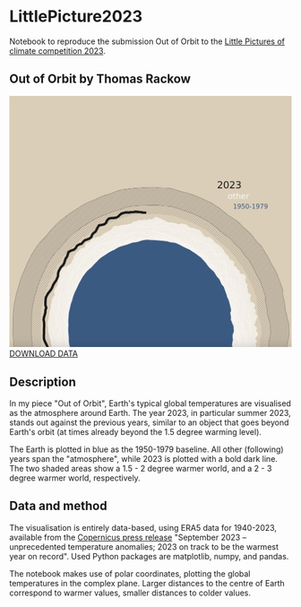 # LittlePicture2023
Notebook to reproduce the submission Out of Orbit to the [Little Pictures of climate competition 2023](https://climate.esa.int/en/littlepicturescompetition/).

## Out of Orbit by Thomas Rackow

![Out of Orbit](LittlePicture_OutOfOrbit.jpg)
[DOWNLOAD DATA](https://climate.copernicus.eu/sites/default/files/custom-uploads/Page%20Uploads/September%2023%20CB/PR/era5_daily_series_2t_global_1940-2023.csv)

## Description

In my piece "Out of Orbit", Earth's typical global temperatures are visualised as the atmosphere around Earth. The year 2023, in particular summer 2023, stands out against the previous years, similar to an object that goes beyond Earth's orbit (at times already beyond the 1.5 degree warming level).

The Earth is plotted in blue as the 1950-1979 baseline. All other (following) years span the "atmosphere", while 2023 is plotted with a bold dark line. The two shaded areas show a 1.5 - 2 degree warmer world, and a 2 - 3 degree warmer world, respectively.

## Data and method

The visualisation is entirely data-based, using ERA5 data for 1940-2023, available from the [Copernicus press release](https://climate.copernicus.eu/copernicus-september-2023-unprecedented-temperature-anomalies) "September 2023 – unprecedented temperature anomalies; 2023 on track to be the warmest year on record". Used Python packages are matplotlib, numpy, and pandas. 

The notebook makes use of polar coordinates, plotting the global temperatures in the complex plane. Larger distances to the centre of Earth correspond to warmer values, smaller distances to colder values. 

